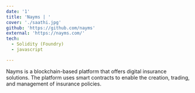 ```yaml
---
date: '1'
title: 'Nayms | '
cover: './saathi.jpg'
github: 'https://github.com/nayms'
external: 'https://nayms.com/'
tech:
  - Solidity (Foundry)
  - javascript

---
```


Nayms is a blockchain-based platform that offers digital insurance solutions. The platform uses smart contracts to enable the creation, trading, and management of insurance policies. 
